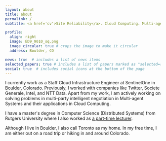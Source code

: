 ```yaml
---
layout: about
title: about
permalink: /
subtitle: <a href='cv'>Site Reliability</a>. Cloud Computing. Multi-agent Systems.

profile:
  align: right
  image: ED9_9010_sq.png
  image_circular: true # crops the image to make it circular
  address: Boulder, CO

news: true  # includes a list of news items
selected_papers: true # includes a list of papers marked as "selected={true}"
social: true  # includes social icons at the bottom of the page
---
```


I currently work as a Staff Cloud Infrastructure Engineer at SentinelOne in Boulder, Colorado. Previously, I worked with companies like Twitter, Societe Generale, Intel, and NTT Data. Apart from my work, I am actively working on solving problems in multi-party intelligent negotiation in Multi-agent Systems and their applications in Cloud Computing. 

I have a master's degree in Computer Science (Distributed Systems) from Rutgers University where I also worked as <a href='teaching'>a part-time lecturer</a>.

Although I live in Boulder, I also call Toronto as my home. In my free time, I am either out on a road trip or hiking in and around Colorado.
